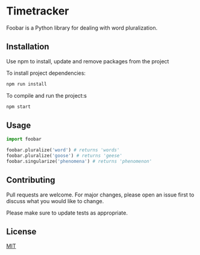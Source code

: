 # Timetracker

Foobar is a Python library for dealing with word pluralization.

## Installation

Use npm to install, update and remove packages from the project

To install project dependencies: 

```bash
npm run install
```

To compile and run the project:s

```bash
npm start
```

## Usage

```python
import foobar

foobar.pluralize('word') # returns 'words'
foobar.pluralize('goose') # returns 'geese'
foobar.singularize('phenomena') # returns 'phenomenon'
```

## Contributing
Pull requests are welcome. For major changes, please open an issue first to discuss what you would like to change.

Please make sure to update tests as appropriate.

## License
[MIT](https://choosealicense.com/licenses/mit/)